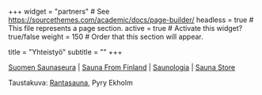 +++
widget = "partners"  # See https://sourcethemes.com/academic/docs/page-builder/
headless = true  # This file represents a page section.
active = true  # Activate this widget? true/false
weight = 150  # Order that this section will appear.

title = "Yhteistyö"
subtitle = ""
+++

[Suomen Saunaseura](https://www.sauna.fi/) | 
[Sauna From Finland](https://saunafromfinland.com/) | 
[Saunologia](https://saunologia.fi/) | 
[Sauna Store](http://www.saunastore.fi/)

Taustakuva: [Rantasauna](https://www.ayy.fi/fi/rantasauna), Pyry Ekholm
